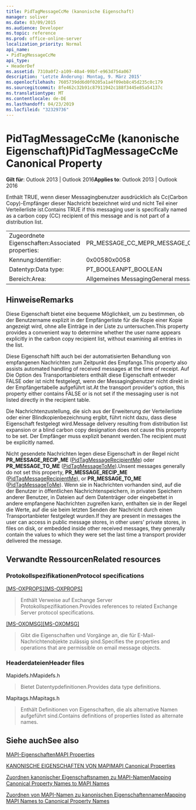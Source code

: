 ```yaml
---
title: PidTagMessageCcMe (kanonische Eigenschaft)
manager: soliver
ms.date: 03/09/2015
ms.audience: Developer
ms.topic: reference
ms.prod: office-online-server
localization_priority: Normal
api_name:
- PidTagMessageCcMe
api_type:
- HeaderDef
ms.assetid: 7310a0f2-a109-40a4-99bf-e963d754a067
description: 'Letzte Änderung: Montag, 9. März 2015'
ms.openlocfilehash: 7605739dd6d0f0205a1a4f09eb8c45d235c0c179
ms.sourcegitcommit: 8fe462c32b91c87911942c188f3445e85a54137c
ms.translationtype: MT
ms.contentlocale: de-DE
ms.lasthandoff: 04/23/2019
ms.locfileid: "32329736"
---
```

# <a name="pidtagmessageccme-canonical-property"></a><span data-ttu-id="e2582-103">PidTagMessageCcMe (kanonische Eigenschaft)</span><span class="sxs-lookup"><span data-stu-id="e2582-103">PidTagMessageCcMe Canonical Property</span></span>

  
  
<span data-ttu-id="e2582-104">**Gilt für**: Outlook 2013 | Outlook 2016</span><span class="sxs-lookup"><span data-stu-id="e2582-104">**Applies to**: Outlook 2013 | Outlook 2016</span></span> 
  
<span data-ttu-id="e2582-105">Enthält TRUE, wenn dieser Messagingbenutzer ausdrücklich als Cc(Carbon Copy)-Empfänger dieser Nachricht bezeichnet wird und nicht Teil einer Verteilerliste ist.</span><span class="sxs-lookup"><span data-stu-id="e2582-105">Contains TRUE if this messaging user is specifically named as a carbon copy (CC) recipient of this message and is not part of a distribution list.</span></span> 
  
|||
|:-----|:-----|
|<span data-ttu-id="e2582-106">Zugeordnete Eigenschaften:</span><span class="sxs-lookup"><span data-stu-id="e2582-106">Associated properties:</span></span>  <br/> |<span data-ttu-id="e2582-107">PR_MESSAGE_CC_ME</span><span class="sxs-lookup"><span data-stu-id="e2582-107">PR_MESSAGE_CC_ME</span></span>  <br/> |
|<span data-ttu-id="e2582-108">Kennung:</span><span class="sxs-lookup"><span data-stu-id="e2582-108">Identifier:</span></span>  <br/> |<span data-ttu-id="e2582-109">0x0058</span><span class="sxs-lookup"><span data-stu-id="e2582-109">0x0058</span></span>  <br/> |
|<span data-ttu-id="e2582-110">Datentyp:</span><span class="sxs-lookup"><span data-stu-id="e2582-110">Data type:</span></span>  <br/> |<span data-ttu-id="e2582-111">PT_BOOLEAN</span><span class="sxs-lookup"><span data-stu-id="e2582-111">PT_BOOLEAN</span></span>  <br/> |
|<span data-ttu-id="e2582-112">Bereich:</span><span class="sxs-lookup"><span data-stu-id="e2582-112">Area:</span></span>  <br/> |<span data-ttu-id="e2582-113">Allgemeines Messaging</span><span class="sxs-lookup"><span data-stu-id="e2582-113">General messaging</span></span>  <br/> |
   
## <a name="remarks"></a><span data-ttu-id="e2582-114">Hinweise</span><span class="sxs-lookup"><span data-stu-id="e2582-114">Remarks</span></span>

<span data-ttu-id="e2582-115">Diese Eigenschaft bietet eine bequeme Möglichkeit, um zu bestimmen, ob der Benutzername explizit in der Empfängerliste für die Kopie einer Kopie angezeigt wird, ohne alle Einträge in der Liste zu untersuchen.</span><span class="sxs-lookup"><span data-stu-id="e2582-115">This property provides a convenient way to determine whether the user name appears explicitly in the carbon copy recipient list, without examining all entries in the list.</span></span> 
  
<span data-ttu-id="e2582-116">Diese Eigenschaft hilft auch bei der automatisierten Behandlung von empfangenen Nachrichten zum Zeitpunkt des Empfangs.</span><span class="sxs-lookup"><span data-stu-id="e2582-116">This property also assists automated handling of received messages at the time of receipt.</span></span> <span data-ttu-id="e2582-117">Auf Die Option des Transportanbieters enthält diese Eigenschaft entweder FALSE oder ist nicht festgelegt, wenn der Messagingbenutzer nicht direkt in der Empfängertabelle aufgeführt ist.</span><span class="sxs-lookup"><span data-stu-id="e2582-117">At the transport provider's option, this property either contains FALSE or is not set if the messaging user is not listed directly in the recipient table.</span></span> 
  
<span data-ttu-id="e2582-118">Die Nachrichtenzustellung, die sich aus der Erweiterung der Verteilerliste oder einer Blindkopienbezeichnung ergibt, führt nicht dazu, dass diese Eigenschaft festgelegt wird.</span><span class="sxs-lookup"><span data-stu-id="e2582-118">Message delivery resulting from distribution list expansion or a blind carbon copy designation does not cause this property to be set.</span></span> <span data-ttu-id="e2582-119">Der Empfänger muss explizit benannt werden.</span><span class="sxs-lookup"><span data-stu-id="e2582-119">The recipient must be explicitly named.</span></span> 
  
<span data-ttu-id="e2582-120">Nicht gesendete Nachrichten legen diese Eigenschaft in der Regel nicht **PR_MESSAGE_RECIP_ME** ([PidTagMessageRecipientMe](pidtagmessagerecipientme-canonical-property.md)) oder **PR_MESSAGE_TO_ME** ([PidTagMessageToMe](pidtagmessagetome-canonical-property.md)).</span><span class="sxs-lookup"><span data-stu-id="e2582-120">Unsent messages generally do not set this property, **PR_MESSAGE_RECIP_ME** ([PidTagMessageRecipientMe](pidtagmessagerecipientme-canonical-property.md)), or **PR_MESSAGE_TO_ME** ([PidTagMessageToMe](pidtagmessagetome-canonical-property.md)).</span></span> <span data-ttu-id="e2582-121">Wenn sie in Nachrichten vorhanden sind, auf die der Benutzer in öffentlichen Nachrichtenspeichern, in privaten Speichern anderer Benutzer, in Dateien auf dem Datenträger oder eingebettet in andere empfangene Nachrichten zugreifen kann, enthalten sie in der Regel die Werte, auf die sie beim letzten Senden der Nachricht durch einen Transportanbieter festgelegt wurden.</span><span class="sxs-lookup"><span data-stu-id="e2582-121">If they are present in messages the user can access in public message stores, in other users' private stores, in files on disk, or embedded inside other received messages, they generally contain the values to which they were set the last time a transport provider delivered the message.</span></span> 
  
## <a name="related-resources"></a><span data-ttu-id="e2582-122">Verwandte Ressourcen</span><span class="sxs-lookup"><span data-stu-id="e2582-122">Related resources</span></span>

### <a name="protocol-specifications"></a><span data-ttu-id="e2582-123">Protokollspezifikationen</span><span class="sxs-lookup"><span data-stu-id="e2582-123">Protocol specifications</span></span>

<span data-ttu-id="e2582-124">[[MS-OXPROPS]](https://msdn.microsoft.com/library/f6ab1613-aefe-447d-a49c-18217230b148%28Office.15%29.aspx)</span><span class="sxs-lookup"><span data-stu-id="e2582-124">[[MS-OXPROPS]](https://msdn.microsoft.com/library/f6ab1613-aefe-447d-a49c-18217230b148%28Office.15%29.aspx)</span></span>
  
> <span data-ttu-id="e2582-125">Enthält Verweise auf Exchange Server Protokollspezifikationen.</span><span class="sxs-lookup"><span data-stu-id="e2582-125">Provides references to related Exchange Server protocol specifications.</span></span>
    
<span data-ttu-id="e2582-126">[[MS-OXOMSG]](https://msdn.microsoft.com/library/daa9120f-f325-4afb-a738-28f91049ab3c%28Office.15%29.aspx)</span><span class="sxs-lookup"><span data-stu-id="e2582-126">[[MS-OXOMSG]](https://msdn.microsoft.com/library/daa9120f-f325-4afb-a738-28f91049ab3c%28Office.15%29.aspx)</span></span>
  
> <span data-ttu-id="e2582-127">Gibt die Eigenschaften und Vorgänge an, die für E-Mail-Nachrichtenobjekte zulässig sind.</span><span class="sxs-lookup"><span data-stu-id="e2582-127">Specifies the properties and operations that are permissible on email message objects.</span></span>
    
### <a name="header-files"></a><span data-ttu-id="e2582-128">Headerdateien</span><span class="sxs-lookup"><span data-stu-id="e2582-128">Header files</span></span>

<span data-ttu-id="e2582-129">Mapidefs.h</span><span class="sxs-lookup"><span data-stu-id="e2582-129">Mapidefs.h</span></span>
  
> <span data-ttu-id="e2582-130">Bietet Datentypdefinitionen.</span><span class="sxs-lookup"><span data-stu-id="e2582-130">Provides data type definitions.</span></span>
    
<span data-ttu-id="e2582-131">Mapitags.h</span><span class="sxs-lookup"><span data-stu-id="e2582-131">Mapitags.h</span></span>
  
> <span data-ttu-id="e2582-132">Enthält Definitionen von Eigenschaften, die als alternative Namen aufgeführt sind.</span><span class="sxs-lookup"><span data-stu-id="e2582-132">Contains definitions of properties listed as alternate names.</span></span>
    
## <a name="see-also"></a><span data-ttu-id="e2582-133">Siehe auch</span><span class="sxs-lookup"><span data-stu-id="e2582-133">See also</span></span>



[<span data-ttu-id="e2582-134">MAPI-Eigenschaften</span><span class="sxs-lookup"><span data-stu-id="e2582-134">MAPI Properties</span></span>](mapi-properties.md)
  
[<span data-ttu-id="e2582-135">KANONISCHE EIGENSCHAFTEN VON MAPI</span><span class="sxs-lookup"><span data-stu-id="e2582-135">MAPI Canonical Properties</span></span>](mapi-canonical-properties.md)
  
[<span data-ttu-id="e2582-136">Zuordnen kanonischer Eigenschaftsnamen zu MAPI-Namen</span><span class="sxs-lookup"><span data-stu-id="e2582-136">Mapping Canonical Property Names to MAPI Names</span></span>](mapping-canonical-property-names-to-mapi-names.md)
  
[<span data-ttu-id="e2582-137">Zuordnen von MAPI-Namen zu kanonischen Eigenschaftennamen</span><span class="sxs-lookup"><span data-stu-id="e2582-137">Mapping MAPI Names to Canonical Property Names</span></span>](mapping-mapi-names-to-canonical-property-names.md)

